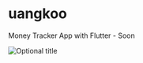 # uangkoo

Money Tracker App with Flutter - Soon

<img
  src="https://i.ibb.co/VY756CF/Youtube-Thumbnail-38.png"
  title="Optional title"
  style="display: inline-block; margin: 0 auto; max-width: 300px">

